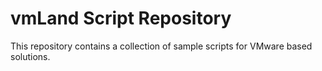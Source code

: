 # vmLand Script Repository

This repository contains a collection of sample scripts for VMware based solutions.
